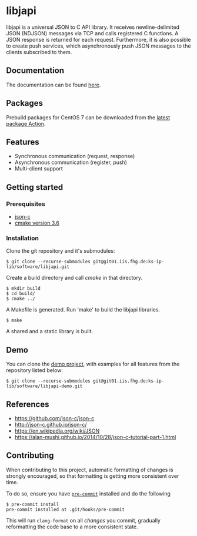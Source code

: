 # libjapi

libjapi is a universal JSON to C API library. It receives newline-delimited
JSON (NDJSON) messages via TCP and calls registered C functions. A JSON
response is returned for each request. Furthermore, it is also possible to
create push services, which asynchronously push JSON messages to the clients
subscribed to them.

## Documentation
The documentation can be found [here](https://fraunhofer-iis.github.io/libjapi/).

## Packages
Prebuild packages for CentOS 7 can be downloaded from the [latest package Action](https://github.com/Fraunhofer-IIS/libjapi/actions/workflows/package.yml).

## Features
* Synchronous communication (request, response)
* Asynchronous communication (register, push)
* Multi-client support

## Getting started

### Prerequisites
* [json-c](https://github.com/json-c/json-c)
* [cmake version 3.6](https://cmake.org/)

### Installation
Clone the git repository and it's submodules:

    $ git clone --recurse-submodules git@git01.iis.fhg.de:ks-ip-lib/software/libjapi.git

Create a build directory and call *cmake* in that directory.

    $ mkdir build
    $ cd build/
    $ cmake ../

A Makefile is generated. Run 'make' to build the libjapi libraries.

    $ make

A shared and a static library is built.

## Demo
You can clone the [demo project](https://git01.iis.fhg.de/ks-ip-lib/software/libjapi-demo), with examples for all features from the repository listed below:

    $ git clone --recurse-submodules git@git01.iis.fhg.de:ks-ip-lib/software/libjapi-demo.git

## References
* https://github.com/json-c/json-c
* http://json-c.github.io/json-c/
* https://en.wikipedia.org/wiki/JSON
* https://alan-mushi.github.io/2014/10/28/json-c-tutorial-part-1.html

## Contributing

When contributing to this project, automatic formatting of changes is strongly encouraged, so that formatting is getting more consistent over time.

To do so, ensure you have [`pre-commit`](https://pre-commit.com/) installed and do the following

```console
$ pre-commit install
pre-commit installed at .git/hooks/pre-commit
```

This will run `clang-format` on all *changes* you commit, gradually reformatting the code base to a more consistent state.
